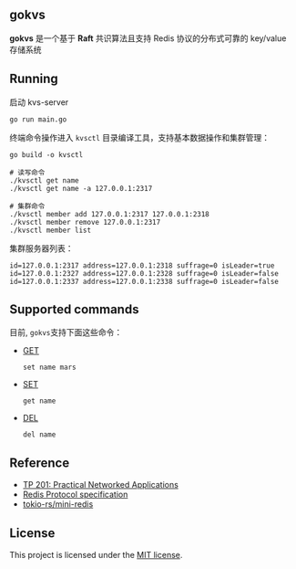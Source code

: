 ## gokvs

**gokvs** 是一个基于 **Raft** 共识算法且支持 Redis 协议的分布式可靠的 key/value 存储系统

## Running

启动 kvs-server

```
go run main.go
```

终端命令操作进入 `kvsctl` 目录编译工具，支持基本数据操作和集群管理：

```shell
go build -o kvsctl

# 读写命令
./kvsctl get name
./kvsctl get name -a 127.0.0.1:2317

# 集群命令
./kvsctl member add 127.0.0.1:2317 127.0.0.1:2318
./kvsctl member remove 127.0.0.1:2317
./kvsctl member list
```

集群服务器列表：

```shell
id=127.0.0.1:2317 address=127.0.0.1:2318 suffrage=0 isLeader=true
id=127.0.0.1:2327 address=127.0.0.1:2328 suffrage=0 isLeader=false
id=127.0.0.1:2337 address=127.0.0.1:2338 suffrage=0 isLeader=false
```

## Supported commands

目前, `gokvs`支持下面这些命令：

- [GET](https://redis.io/commands/get)
  ```
  set name mars
  ```
- [SET](https://redis.io/commands/set)
  ```
  get name
  ```
- [DEL](https://redis.io/commands/del)
  ```
  del name
  ```

## Reference

- [TP 201: Practical Networked Applications](https://github.com/pingcap/talent-plan/blob/master/courses/rust/docs/lesson-plan.md)
- [Redis Protocol specification](https://redis.io/topics/protocol)
- [tokio-rs/mini-redis](https://github.com/tokio-rs/mini-redis)

## License

This project is licensed under the [MIT license](https://github.com/ZuoFuhong/gokvs/blob/master/LICENSE).
